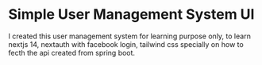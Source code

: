 <h1>Simple User Management System UI</h1>
<p>I created this user management system for learning purpose only, to learn nextjs 14, nextauth with facebook login, tailwind css specially on how to fecth the api created from spring boot.</p>
